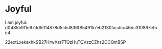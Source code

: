 # Joyful

I am joyful: d0485b9f1d67dd5014878d5c5d836f8549157eb2130facdcc46dc310867efbc4


22extLxekaxhkSB27HrwXsr7TQzHuTQVzzCZhs2CCQmBSP